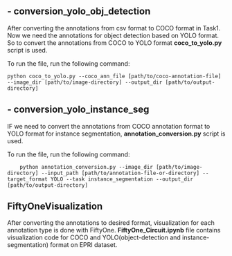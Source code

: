 ## - conversion_yolo_obj_detection

After converting the annotations from csv format to COCO format in Task1. Now we need the annotations for object detection based on YOLO format. So to convert the annotations from COCO to YOLO format **coco_to_yolo.py** script is used.

To run the file, run the following command:

    python coco_to_yolo.py --coco_ann_file [path/to/coco-annotation-file] --image_dir [path/to/image-directory] --output_dir [path/to/output-directory]


## - conversion_yolo_instance_seg

IF we need to convert the annotations from COCO annotation format to YOLO format for instance segmentation, **annotation_conversion.py** script is used.

To run the file, run the following command:

        python annotation_conversion.py --image_dir [path/to/image-directory] --input_path [path/to/annotation-file-or-directory] --target_format YOLO --task instance_segmentation --output_dir [path/to/output-directory]


## FiftyOneVisualization

After converting the annotations to desired format, visualization for each annotation type is done with FiftyOne. **FiftyOne_Circuit.ipynb** file contains visualization code for COCO and YOLO(object-detection and instance-segmentation) format on EPRI dataset.


